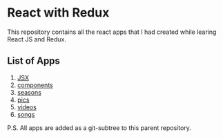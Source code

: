 # React with Redux

This repository contains all the react apps that I had created while learing React JS and Redux.

## List of Apps

1. [JSX](jsx/)
2. [components](components/)
3. [seasons](seasons/)
4. [pics](pics/)
5. [videos](videos/)
6. [songs](songs/)

P.S. All apps are added as a git-subtree to this parent repository.

